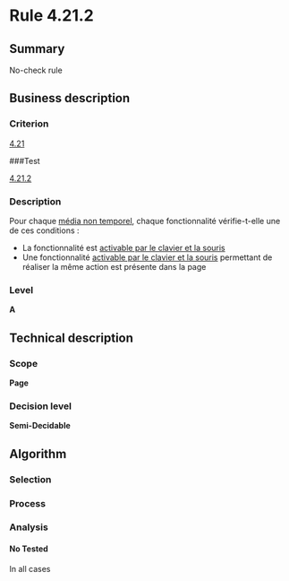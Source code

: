# Rule 4.21.2

## Summary

No-check rule

## Business description

### Criterion

[4.21](http://references.modernisation.gouv.fr/referentiel-technique-0#crit-4-21)

###Test

[4.21.2](http://references.modernisation.gouv.fr/referentiel-technique-0#test-4-21-2)

### Description

Pour chaque <a href="http://references.modernisation.gouv.fr/referentiel-technique-0#mMediaNoTemp">m&eacute;dia non temporel</a>, chaque fonctionnalit&eacute; v&eacute;rifie-t-elle une de ces conditions : 
 
 * La fonctionnalit&eacute; est <a href="http://references.modernisation.gouv.fr/referentiel-technique-0#mAAClavierSouris">activable par le clavier et la souris</a> 
 * Une fonctionnalit&eacute; <a href="http://references.modernisation.gouv.fr/referentiel-technique-0#mAAClavierSouris">activable par le clavier et la souris</a> permettant de r&eacute;aliser la m&ecirc;me action est pr&eacute;sente dans la page 


### Level

**A**

## Technical description

### Scope

**Page**

### Decision level

**Semi-Decidable**

## Algorithm

### Selection

### Process

### Analysis

#### No Tested 

In all cases

